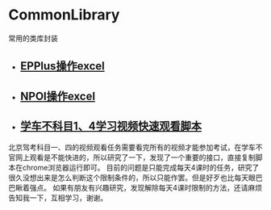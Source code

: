# CommonLibrary
常用的类库封装

- ## [EPPlus操作excel](https://github.com/haijiandong/CommonLibrary/blob/master/EPPlusExcel)
- ## [NPOI操作excel](https://github.com/haijiandong/CommonLibrary/blob/master/NPOIExcel)
- ## [学车不科目1、4学习视频快速观看脚本](https://github.com/haijiandong/CommonLibrary/blob/master/XueCheBuVideo)
北京驾考科目一、四的视频观看任务需要看完所有的视频才能参加考试，在学车不官网上观看是不能快进的，所以研究了一下，发现了一个重要的接口，直接复制脚本在chrome浏览器运行即可。
目前的问题是只能完成每天4课时的任务，研究了很久没想出来是怎么判断这个限制条件的，所以只能作罢。但是好歹也比每天眼巴巴瞅着强点。
如果有朋友有兴趣研究，发现解除每天4课时限制的方法，还请麻烦告知我一下，互相学习，谢谢。
